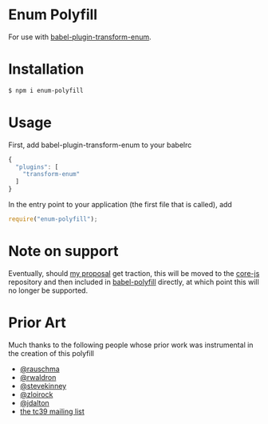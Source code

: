 # Enum Polyfill

For use with [babel-plugin-transform-enum](https://npmjs.com/package/babel-plugin-transform-enum).

# Installation

```sh
$ npm i enum-polyfill
```

# Usage

First, add babel-plugin-transform-enum to your babelrc

```js
{
  "plugins": [
    "transform-enum"
  ]
}
```

In the entry point to your application (the first file that is called), add

```js
require("enum-polyfill");
```

# Note on support

Eventually, should [my proposal](https://github.com/doug-wade/proposal-enum-definitions)
get traction, this will be moved to the [core-js](https://github.com/zloirock/core-js)
repository and then included in [babel-polyfill](https://babeljs.io/docs/usage/polyfill/)
directly, at which point this will no longer be supported.

# Prior Art

Much thanks to the following people whose prior work was instrumental in the creation
of this polyfill

- [@rauschma](https://github.com/rauschma/enums/blob/master/enums.js)
- [@rwaldron](https://github.com/rwaldron/proposal-enum-definitions)
- [@stevekinney](https://github.com/stevekinney/ecmascript-enumerations)
- [@zloirock](https://github.com/zloirock/core-js/blob/master/modules/_global.js)
- [@jdalton](https://github.com/lodash/lodash/blob/ef618992b5c206fd07202d6234807085fe3b58d7/lodash.js#L416)
- [the tc39 mailing list](https://esdiscuss.org/topic/enums)
